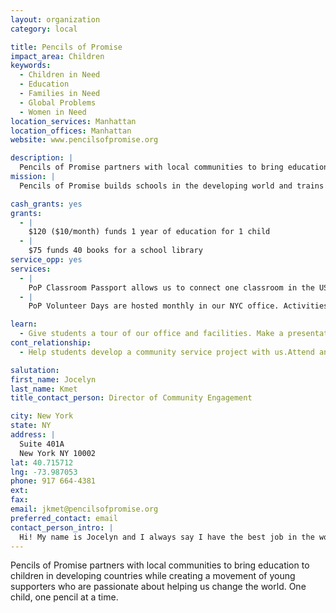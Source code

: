 ```yaml
---
layout: organization
category: local

title: Pencils of Promise
impact_area: Children
keywords: 
  - Children in Need
  - Education
  - Families in Need
  - Global Problems
  - Women in Need
location_services: Manhattan
location_offices: Manhattan
website: www.pencilsofpromise.org

description: |
  Pencils of Promise partners with local communities to bring education to children in developing countries while creating a movement of young supporters who are passionate about helping us change the world. One child, one pencil at a time.
mission: |
  Pencils of Promise builds schools in the developing world and trains young leaders to take action at home and abroad.

cash_grants: yes
grants: 
  - |
    $120 ($10/month) funds 1 year of education for 1 child
  - |
    $75 funds 40 books for a school library
service_opp: yes
services: 
  - |
    PoP Classroom Passport allows us to connect one classroom in the US with one classroom in one of our schools in Laos, Nicaragua or Guatemala to participate in a cultural exchange.
  - |
    PoP Volunteer Days are hosted monthly in our NYC office. Activities vary from writing thank you letters to our donors, to taking groups of volunteers to support other non-profits that serve the NYC population (ie. Room to Grow)

learn: 
  - Give students a tour of our office and facilities. Make a presentation about our organization. Speak over the phone about our work
cont_relationship: 
  - Help students develop a community service project with us.Attend an in-school Check Award Assembly if we receive a grant.Help students tell local newspapers and media about their grant and/or project with us.Educate the school by leading a workshop

salutation: 
first_name: Jocelyn
last_name: Kmet
title_contact_person: Director of Community Engagement

city: New York
state: NY
address: |
  Suite 401A    
  New York NY 10002
lat: 40.715712
lng: -73.987053
phone: 917 664-4381
ext: 
fax: 
email: jkmet@pencilsofpromise.org
preferred_contact: email
contact_person_intro: |
  Hi! My name is Jocelyn and I always say I have the best job in the world as Director of Community Engagement for PoP. This is because I get to work with lots of passionate young students who want to help us bring education to children all over the world. I really hope I get to work with you very soon!
---
```

Pencils of Promise partners with local communities to bring education to children in developing countries while creating a movement of young supporters who are passionate about helping us change the world. One child, one pencil at a time.